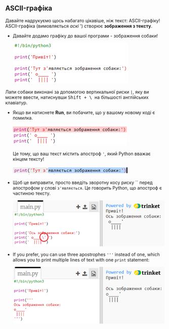 ## ASCII-графіка

Давайте надрукуємо щось набагато цікавіше, ніж текст: ASCII-графіку! ASCII-графіка (вимовляється *аскі* ') створює **зображення з тексту**.

+ Давайте додамо графіку до вашої програми - зображення собаки!
    
    ![знімок екрану](images/me-dog.png)

Лапи собаки виконані за допомогою вертикальної риски `|`, яку ви можете ввести, натиснувши <kbd>Shift + \ </kbd> на більшості англійських клавіатур.

+ Якщо ви натиснете **Run**, ви побачите, що у вашому новому коді є помилка.
    
    ![знімок екрану](images/me-dog-bug.png)
    
    Це тому, що ваш текст містить апостроф `'`, який Python вважає кінцем тексту!
    
    ![знімок екрану](images/me-dog-quote.png)

+ Щоб це виправити, просто введіть зворотну косу риску `` перед апострофом у слові `з'являється`. Це говорить Python, що апостроф є частиною тексту.
    
    ![знімок екрану](images/me-dog-bug-fix.png)

+ If you prefer, you can use three apostrophes `'''` instead of one, which allows you to print multiple lines of text with one `print` statement:
    
    ![знімок екрану](images/me-dog-triple-quote.png)